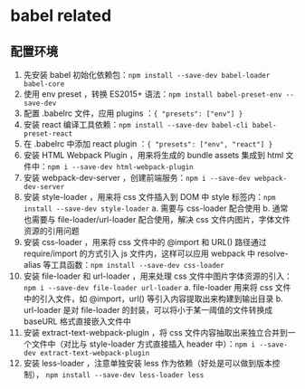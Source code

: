# babel related

## 配置环境
1. 先安装 babel 初始化依赖包：`npm install --save-dev babel-loader babel-core`
2. 使用 env preset ，转换 ES2015+ 语法：`npm install babel-preset-env --save-dev`
3. 配置 .babelrc 文件，应用 plugins ：`{ "presets": ["env"] }`
4. 安装 react 编译工具依赖：`npm install --save-dev babel-cli babel-preset-react`
5. 在 .babelrc 中添加 react plugin ：`{ "presets": ["env", "react"] }`
6. 安装 HTML Webpack Plugin ，用来将生成的 bundle assets 集成到 html 文件中：`npm i --save-dev html-webpack-plugin`
7. 安装 webpack-dev-server ，创建前端服务：`npm i --save-dev webpack-dev-server`
8. 安装 style-loader ，用来将 css 文件插入到 DOM 中 style 标签内：`npm install --save-dev style-loader`
  a. 需要与 css-loader 配合使用
  b. 通常也需要与 file-loader/url-loader 配合使用，解决 css 文件内图片，字体文件资源的引用问题
9. 安装 css-loader ，用来将 css 文件中的 @import 和 URL() 路径通过 require/import 的方式引入 js 文件内，这样可以应用 webpack 中 resolve-alias 等工具函数：`npm install --save-dev css-loader`
10. 安装 file-loader 和 url-loader ，用来处理 css 文件中图片字体资源的引入：`npm i --save-dev file-loader url-loader`
  a. file-loader 用来将 css 文件中的引入文件，如 @import，url() 等引入内容提取出来构建到输出目录
  b. url-loader 是对 file-loader 的封装，可以将小于某一阈值的文件转换成 baseURL 格式直接嵌入文件中
11. 安装 extract-text-webpack-plugin ，将 css 文件内容抽取出来独立合并到一个文件中（对比与 style-loader 方式直接插入 header 中）：`npm i --save-dev extract-text-webpack-plugin`
12. 安装 less-loader ，注意单独安装 less 作为依赖（好处是可以做到版本控制）， `npm install --save-dev less-loader less`